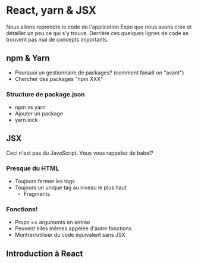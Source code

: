 # React, yarn & JSX

Nous allons reprendre le code de l'application Expo que nous avons crée et détailler un peu ce qui s'y trouve. Derrière ces quelques lignes de code se trouvent pas mal de concepts importants.

## npm & Yarn

- Pourquoi un gestionnaire de packages? (comment faisait on "avant")
- Chercher des packages "npm XXX"

### Structure de package.json 

- npm vs yarn
- Ajouter un package
- yarn.lock

## JSX

Ceci n'est pas du JavaScript. Vous vous rappelez de babel?

### Presque du HTML

- Toujours fermer les tags
- Toujours un unique tag au niveau le plus haut
  - Fragments

### Fonctions!

- Props == arguments en entrée
- Peuvent elles mêmes appelée d'autre fonctions
- Montrer/utiliser du code équivalent sans JSX

## Introduction à React
